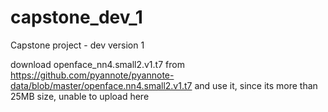 # capstone_dev_1
Capstone project - dev version 1

download openface_nn4.small2.v1.t7 from https://github.com/pyannote/pyannote-data/blob/master/openface.nn4.small2.v1.t7 and use it, since its more than 25MB size, unable to upload here
